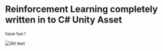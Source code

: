 # Reinforcement Learning completely written in to C# Unity Asset 

have fun !

![Alt text](Screenshot_1.gif?raw=true "pic")

